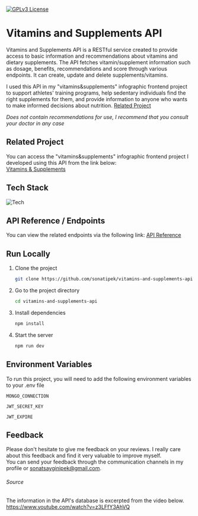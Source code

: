 [![GPLv3 License](https://img.shields.io/badge/License-GPL%20v3-yellow.svg)](https://choosealicense.com/licenses/gpl-3.0/)

# Vitamins and Supplements API
Vitamins and Supplements API is a RESTful service created to provide access to basic information and recommendations about vitamins and dietary supplements. The API fetches vitamin/supplement information such as dosage, benefits, recommendations and score through various endpoints. It can create, update and delete supplements/vitamins.

I used this API in my "vitamins&supplements" infographic frontend project to support athletes' training programs, help sedentary individuals find the right supplements for them, and provide information to anyone who wants to make informed decisions about nutrition. [Related Project](/README.md#related-project)

_Does not contain recommendations for use, I recommend that you consult your doctor in any case_

## Related Project

You can access the "vitamins&supplements" infographic frontend project I developed using this API from the link below: <br>[Vitamins & Supplements](https://github.com/sonatipek/)

## Tech Stack

![Tech](https://skillicons.dev/icons?i=nodejs,express,mongo)

## API Reference / Endpoints

You can view the related endpoints via the following link: [API Reference](/API_REFERENCE.md)

## Run Locally

1. Clone the project
   ```bash
   git clone https://github.com/sonatipek/vitamins-and-supplements-api.git
   ```

2. Go to the project directory
   ```bash
   cd vitamins-and-supplements-api
   ```
3. Install dependencies
   ```bash
   npm install
   ```
4. Start the server
   ```bash
   npm run dev
   ```

## Environment Variables

To run this project, you will need to add the following environment variables to your .env file

`MONGO_CONNECTION`

`JWT_SECRET_KEY`

`JWT_EXPIRE`

## Feedback

Please don't hesitate to give me feedback on your reviews. I really care about this feedback and find it very valuable to improve myself.<br>
You can send your feedback through the communication channels in my profile or sonatsayginipek@gmail.com.

###### Source
The information in the API's database is excerpted from the video below.
https://www.youtube.com/watch?v=z3LFfY3AhVQ